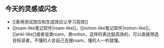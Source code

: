 ## 今天的灵感或闪念
- [[善用测试效应和生成效应让学习高效]]
- [[roam-like笔记软件|roam-like]]，[[notion-like笔记软件|notion-like]]，[[anki-like]]或者说类roam，类notion，这样的表达挺高效的，可以直接筛选目标读者，不懂的人会自己去搜roam，懂的人一听就懂。